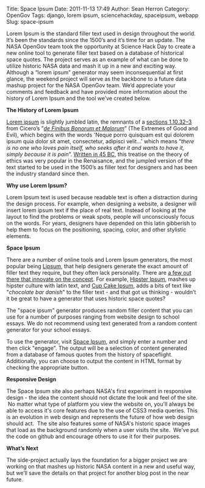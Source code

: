 Title: Space Ipsum
Date: 2011-11-13 17:49
Author: Sean Herron
Category: OpenGov
Tags: django, lorem ipsum, sciencehackday, spaceipsum, webapp
Slug: space-ipsum

Lorem Ipsum is the standard filler text used in design throughout the
world. It’s been the standards since the 1500’s and it’s time for an
update. The NASA OpenGov team took the opportunity at Science Hack Day
to create a new online tool to generate filler text based on a database
of historical space quotes. The project serves as an example of what can
be done to utilize historic NASA data and mash it up in a new and
exciting way. Although a “lorem ipsum” generator may seem
inconsequential at first glance, the weekend project will serve as the
backbone to a future data mashup project for the NASA OpenGov team. We’d
appreciate your comments and feedback and have provided more information
about the history of Lorem Ipsum and the tool we’ve created below.

**The History of Lorem Ipsum**

[Lorem ipsum][] is slightly jumbled latin, the remnants of a [sections
1.10.32–3][Lorem ipsum] from Cicero’s ”[*de Finibus Bonorum et
Malorum*][]” (The Extremes of Good and Evil), which begins with the
words 'Neque porro quisquam est qui dolorem ipsum quia dolor sit amet,
consectetur, adipisci velit...' which means “*there is no one who loves
pain itself, who seeks after it and wants to have it, simply because it
is pain*”. [Written in 45 BC][], this treatise on the theory of ethics
was very popular in the Renaisance, and the jumpled version of the text
started to be used in the 1500’s as filler text for designers and has
been the industry standard since then.

**Why use Lorem Ipsum?**

Lorem Ipsum text is used because readable text is often a distraction
during the design process. For example, when designing a website, a
designer will insert lorem ipsum text if the place of real text. Instead
of looking at the layout to find the problems or weak spots, people will
unconsciously focus on the words. For years, designers have depended on
this latin gibberish to help them to focus on the positioning, spacing,
color, and other stylistic elements.

**Space Ipsum**

There are a number of online tools and Lorem Ipsum generators, the most
popular being [Lipsum][], that help designers generate the exact amount
of filler text they require, but they often lack personality. There are
[a few out there that innovate on the concept][]. For example, [Hipster
Ipsum][], mashes up hipster culture with latin text, and [Cup Cake
Ipsum][], adds a bits of text like "*chocolate bar danish*" to the
filler text - and that got us thinking - wouldn’t it be great to have a
generator that uses historic space quotes?

The "space ipsum" generator produces random filler content that you can
use for a number of purposes ranging from website design to school
essays. We do not recommend using text generated from a random content
generator for your school essays.

To use the generator, visit [Space Ipsum][], and simply enter a number
and then click "engage". The output will be a selection of content
generated from a database of famous quotes from the history of
spaceflight. Additionally, you can choose to output the content in HTML
format by checking the appropriate button.

**Responsive Design**

The Space Ipsum site also perhaps NASA's first experiment in responsive
design - the idea the content should not dictate the look and feel of
the site.  No matter what type of platform you view the website on,
you'll always be able to access it's core features due to the use of
CSS3 media queries. This is an evolution in web design and represents
the future of how web design should act.  The site also features some of
NASA's historic space images that load as the background randomly when a
user visits the site.  We've put the code on github and encourage others
to use it for their purposes.

**What’s Next**

The side-project actually lays the foundation for a bigger project we
are working on that mashes up historic NASA content in a new and useful
way, but we’ll save the details on that project for another blog post in
the near future.

 

  [Lorem ipsum]: http://en.wikipedia.org/wiki/Lorem_ipsum
  [*de Finibus Bonorum et Malorum*]: http://en.wikipedia.org/wiki/De_finibus_bonorum_et_malorum
  [Written in 45 BC]: http://support.microsoft.com/kb/114222/en-us
  [Lipsum]: http://www.lipsum.com/
  [a few out there that innovate on the concept]: http://getbraizen.com/2011/10/lorem-ipsum-do-huh/
  [Hipster Ipsum]: http://hipsteripsum.me/
  [Cup Cake Ipsum]: http://cupcakeipsum.com/
  [Space Ipsum]: http://spaceipsum.com/
